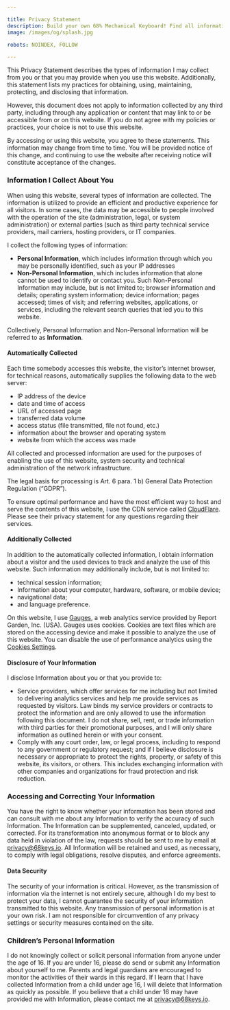 ```yaml
---

title: Privacy Statement
description: Build your own 68% Mechanical Keyboard! Find all information about the Circuit Board, Aluminium Case, and TMK Firmware. A complete shopping list helps you with ordering all parts, and a detailed guide with photos supports you in building your own keyboard!
image: /images/og/splash.jpg

robots: NOINDEX, FOLLOW

---
```


This Privacy Statement describes the types of information I may collect from you or that you may provide when you use this website. Additionally, this statement lists my practices for obtaining, using, maintaining, protecting, and disclosing that information.

However, this document does not apply to information collected by any third party, including through any application or content that may link to or be accessible from or on this website. If you do not agree with my policies or practices, your choice is not to use this website. 

By accessing or using this website, you agree to these statements. This information may change from time to time. You will be provided notice of this change, and continuing to use the website after receiving notice will constitute acceptance of the changes.

### Information I Collect About You

When using this website, several types of information are collected. The information is utilized to provide an efficient and productive experience for all visitors. In some cases, the data may be accessible to people involved with the operation of the site (administration, legal, or system administration) or external parties (such as third party technical service providers, mail carriers, hosting providers, or IT companies.

I collect the following types of information:

- **Personal Information**, which includes information through which you may be personally identified, such as your IP addresses
- **Non-Personal Information**, which includes information that alone cannot be used to identify or contact you. Such Non-Personal Information may include, but is not limited to; browser information and details; operating system information; device information; pages accessed; times of visit; and referring websites, applications, or services, including the relevant search queries that led you to this website.

Collectively, Personal Information and Non-Personal Information will be referred to as **Information**.

#### Automatically Collected

Each time somebody accesses this website, the visitor’s internet browser, for technical reasons, automatically supplies the following data to the web server:

- IP address of the device
- date and time of access
- URL of accessed page
- transferred data volume
- access status (file transmitted, file not found, etc.)
- information about the browser and operating system
- website from which the access was made

All collected and processed information are used for the purposes of enabling the use of this website, system security and technical administration of the network infrastructure.

The legal basis for processing is Art. 6 para. 1 b) General Data Protection Regulation (“GDPR”).

To ensure optimal performance and have the most efficient way to host and serve the contents of this website, I use the CDN service called [CloudFlare]. Please see their privacy statement for any questions regarding their services.

#### Additionally Collected

In addition to the automatically collected information, I obtain information about a visitor and the used devices to track and analyze the use of this website. Such information may additionally include, but is not limited to:

- technical session information;
- Information about your computer, hardware, software, or mobile device;
- navigational data;
- and language preference.

On this website, I use [Gauges], a web analytics service provided by Report Garden, Inc. (USA). Gauges uses cookies. Cookies are text files which are stored on the accessing device and make it possible to analyze the use of this website. You can disable the use of performance analytics using the [Cookies Settings].

#### Disclosure of Your Information

I disclose Information about you or that you provide to:

- Service providers, which offer services for me including but not limited to delivering analytics services and help me provide services as requested by visitors. Law binds my service providers or contracts to protect the information and are only allowed to use the information following this document. I do not share, sell, rent, or trade information with third parties for their promotional purposes, and I will only share information as outlined herein or with your consent.
- Comply with any court order, law, or legal process, including to respond to any government or regulatory request; and if I believe disclosure is necessary or appropriate to protect the rights, property, or safety of this website, its visitors, or others. This includes exchanging information with other companies and organizations for fraud protection and risk reduction.

### Accessing and Correcting Your Information

You have the right to know whether your information has been stored and can consult with me about any Information to verify the accuracy of such Information. The Information can be supplemented, canceled, updated, or corrected. For its transformation into anonymous format or to block any data held in violation of the law, requests should be sent to me by email at [privacy@68keys.io]. All Information will be retained and used, as necessary, to comply with legal obligations, resolve disputes, and enforce agreements.

#### Data Security

The security of your information is critical. However, as the transmission of information via the internet is not entirely secure, although I do my best to protect your data, I cannot guarantee the security of your information transmitted to this website. Any transmission of personal information is at your own risk. I am not responsible for circumvention of any privacy settings or security measures contained on the site.

### Children’s Personal Information

I do not knowingly collect or solicit personal information from anyone under the age of 16. If you are under 16, please do send or submit any Information about yourself to me. Parents and legal guardians are encouraged to monitor the activities of their wards in this regard. If I learn that I have collected Information from a child under age 16, I will delete that Information as quickly as possible. If you believe that a child under 16 may have provided me with Information, please contact me at [privacy@68keys.io].

[Cookies Policy]: /cookies/policy
[Cookies Settings]: /cookies/settings
[privacy@68keys.io]: mailto:privacy@68keys.io
[CloudFlare]: https://www.cloudflare.com/privacypolicy/
[Gauges]: https://get.gaug.es/privacy
